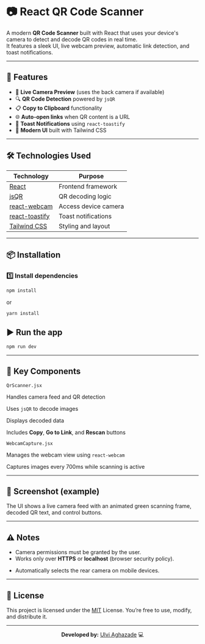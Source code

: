 # 📷 React QR Code Scanner

A modern **QR Code Scanner** built with React that uses your device's camera to detect and decode QR codes in real time.  
It features a sleek UI, live webcam preview, automatic link detection, and toast notifications.

---

## 🚀 Features

- 🎥 **Live Camera Preview** (uses the back camera if available)
- 🔍 **QR Code Detection** powered by `jsQR`
- 📋 **Copy to Clipboard** functionality
- 🌐 **Auto-open links** when QR content is a URL
- 🔔 **Toast Notifications** using `react-toastify`
- 🎨 **Modern UI** built with Tailwind CSS

---

## 🛠️ Technologies Used

| Technology                                                              | Purpose              |
| ----------------------------------------------------------------------- | -------------------- |
| [React](https://react.dev/)                                             | Frontend framework   |
| [jsQR](https://github.com/cozmo/jsQR)                                   | QR decoding logic    |
| [react-webcam](https://www.npmjs.com/package/react-webcam)              | Access device camera |
| [react-toastify](https://fkhadra.github.io/react-toastify/introduction) | Toast notifications  |
| [Tailwind CSS](https://tailwindcss.com/)                                | Styling and layout   |

---

## 📦 Installation

### 1️⃣ Install dependencies

```bash
npm install
```

or

```bash
yarn install
```

## ▶️ Run the app

```bash
npm run dev
```

---

## 🧩 Key Components

`QrScanner.jsx`

Handles camera feed and QR detection

Uses `jsQR` to decode images

Displays decoded data

Includes **Copy**, **Go to Link**, and **Rescan** buttons

`WebcamCapture.jsx`

Manages the webcam view using `react-webcam`

Captures images every 700ms while scanning is active

---

## 📱 Screenshot (example)

The UI shows a live camera feed with an animated green scanning frame, decoded QR text, and control buttons.

---

## ⚠️ Notes

- Camera permissions must be granted by the user.
- Works only over **HTTPS** or **localhost** (browser security policy).

* Automatically selects the rear camera on mobile devices.

---

## 📄 License

This project is licensed under the [MIT](https://choosealicense.com/licenses/mit/) License.
You’re free to use, modify, and distribute it.

---

<p align="center"> <b>Developed by:</b> <a href="#">Ulvi Aghazade</a> 💻 </p>
